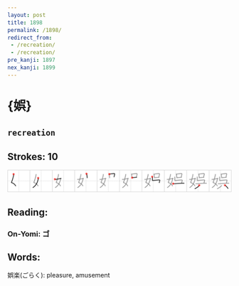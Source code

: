 ```yaml
---
layout: post
title: 1898
permalink: /1898/
redirect_from:
 - /recreation/
 - /recreation/
pre_kanji: 1897
nex_kanji: 1899
---
```


# {娯}

## `recreation`

## Strokes: 10

<div class="stroke"><img src="../images/E5A8AF.png" /></div>

## Reading:

### On-Yomi: ゴ

## Words:

娯楽(ごらく): pleasure, amusement
